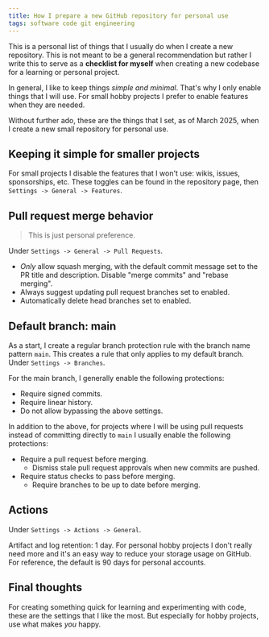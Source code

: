 ```yaml
---
title: How I prepare a new GitHub repository for personal use
tags: software code git engineering
---
```

This is a personal list of things that I usually do when I create a new repository. This is not meant to be a general recommendation but rather I write this to serve as a **checklist for myself** when creating a new codebase for a learning or personal project.

In general, I like to keep things *simple and minimal*. That's why I only enable things that I will use. For small hobby projects I prefer to enable features when they are needed.

Without further ado, these are the things that I set, as of March 2025, when I create a new small repository for personal use.

## Keeping it simple for smaller projects

For small projects I disable the features that I won't use: wikis, issues, sponsorships, etc. These toggles can be found in the repository page, then `Settings -> General -> Features`.

## Pull request merge behavior

> This is just personal preference.

Under `Settings -> General -> Pull Requests`.

- *Only* allow squash merging, with the default commit message set to the PR title and description. Disable "merge commits" and "rebase merging".
- Always suggest updating pull request branches set to enabled.
- Automatically delete head branches set to enabled.

## Default branch: main

As a start, I create a regular branch protection rule with the branch name pattern `main`. This creates a rule that only applies to my default branch. Under `Settings -> Branches`.

For the main branch, I generally enable the following protections:

- Require signed commits.
- Require linear history.
- Do not allow bypassing the above settings.

In addition to the above, for projects where I will be using pull requests instead of committing directly to `main` I usually enable the following protections:

- Require a pull request before merging.
    - Dismiss stale pull request approvals when new commits are pushed.
- Require status checks to pass before merging.
    - Require branches to be up to date before merging.

## Actions

Under `Settings -> Actions -> General`.

Artifact and log retention: 1 day. For personal hobby projects I don't really need more and it's an easy way to reduce your storage usage on GitHub. For reference, the default is 90 days for personal accounts.

## Final thoughts

For creating something quick for learning and experimenting with code, these are the settings that I like the most. But especially for hobby projects, use what makes *you* happy.
